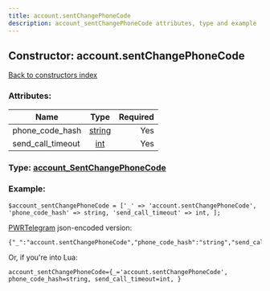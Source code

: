 ```yaml
---
title: account.sentChangePhoneCode
description: account_sentChangePhoneCode attributes, type and example
---
```

## Constructor: account.sentChangePhoneCode  
[Back to constructors index](index.md)



### Attributes:

| Name     |    Type       | Required |
|----------|:-------------:|---------:|
|phone\_code\_hash|[string](../types/string.md) | Yes|
|send\_call\_timeout|[int](../types/int.md) | Yes|



### Type: [account\_SentChangePhoneCode](../types/account_SentChangePhoneCode.md)


### Example:

```
$account_sentChangePhoneCode = ['_' => 'account.sentChangePhoneCode', 'phone_code_hash' => string, 'send_call_timeout' => int, ];
```  

[PWRTelegram](https://pwrtelegram.xyz) json-encoded version:

```
{"_":"account.sentChangePhoneCode","phone_code_hash":"string","send_call_timeout":"int"}
```


Or, if you're into Lua:  


```
account_sentChangePhoneCode={_='account.sentChangePhoneCode', phone_code_hash=string, send_call_timeout=int, }

```


